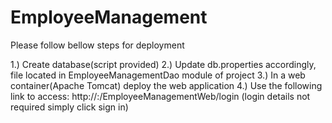 # EmployeeManagement

Please follow bellow steps for deployment

1.) Create database(script provided)
2.) Update db.properties accordingly, file located in EmployeeManagementDao module of project
3.) In a web container(Apache Tomcat) deploy the web application
4.) Use the following link to access: http://<ip>:<port>/EmployeeManagementWeb/login (login details not required simply click sign in)
